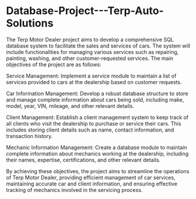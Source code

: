 # Database-Project---Terp-Auto-Solutions
The Terp Motor Dealer project aims to develop a comprehensive SQL database system to facilitate the sales and services of cars. The system will include functionalities for managing various services such as repairing, painting, washing, and other customer-requested services. 
The main objectives of the project are as follows:

Service Management:
Implement a service module to maintain a list of services provided to cars at the dealership based on customer requests.

Car Information Management:
Develop a robust database structure to store and manage complete information about cars being sold, including make, model, year, VIN, mileage, and other relevant details.

Client Management:
Establish a client management system to keep track of all clients who visit the dealership to purchase or service their cars. This includes storing client details such as name, contact information, and transaction history.

Mechanic Information Management:
Create a database module to maintain complete information about mechanics working at the dealership, including their names, expertise, certifications, and other relevant details.

By achieving these objectives, the project aims to streamline the operations of Terp Motor Dealer, providing efficient management of car services, maintaining accurate car and client information, and ensuring effective tracking of mechanics involved in the servicing process.

